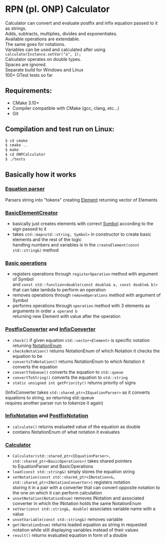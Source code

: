 # RPN (pl. ONP) Calculator
Calculator can convert and evaluate postfix and infix equation passed to it as strings.  
Adds, subtracts, multiplies, divides and exponentiates.  
Available operations are extendable.   
The same goes for notations.  
Variables can be used and calculated after using ```calculatorInstance.setVar("a", 1);```  
Calculator operates on double types.  
Spaces are ignored.  
Separate build for Windows and Linux  
100+  GTest tests so far

## Requirements:
* CMake 3.10+
* Compiler compatible with CMake (gcc, clang, etc...)
* Git

## Compilation and test run on Linux:
```bash
$ cd cmake
$ cmake .. 
$ make
$ cd ONPCalculator
$ ./tests
````
## Basically how it works
### [Equation parser](Linux/ONPCalculator/include/EquationParser.hpp)
Parsers string into "tokens" creating [Element](Linux/ONPCalculator/include/Element.hpp) returning vector of Elements

### [BasicElementCreator](Linux/ONPCalculator/include/BasicElementCreator.hpp)
- basically just creates elements with correct [Symbol](Linux/ONPCalculator/include/Symbol.hpp) according to the
sign passed to it
- takes ``std::map<std::string, Symbol>`` in constructor to create basic elements and the rest of the
logic  
handling numbers and variables is in the ``createElement(const std::string&)`` method

### [Basic operations](Linux/ONPCalculator/include/BasicOperations.hpp)
- registers operations through ``registerOperation`` method with argument of Symbol  
and ``const std::function<double(const double& a, const double& b)>`` that can take lambda to perform an operation
- removes operations through ``removeOperations`` method with argument of Symbol
- performs operations through ``operation`` method with 3 elements as arguments in order ``a operand b``  
returning new Element with value after the operation

### [PostfixConverter](Linux/ONPCalculator/include/PostfixConverter.hpp) and [InfixConverter](Linux/ONPCalculator/include/InfixConverter.hpp)
- ``check()`` if given equation ``std::vector<Element>`` is specific notation returning 
[NotationEnum](Linux/ONPCalculator/include/NotationEnum.hpp)   
- ``checksNotation()`` returns NotationEnum of which Notation it checks the equation to be
- ``convertsToNotation()`` returns NotationEnum to which Notation it converts the equation
- ``convertToQueue()`` converts the equation to ``std::queue``
- ``convertToString()`` converts the equation to ``std::string``
- ``static unsigned int getPriority()`` returns priority of signs
  
(InfixConverter takes ``std::shared_ptr<IEquationParser>`` as it converts equations to string, so returning std::queue  
requires another parser run to tokenize it again) 

### [InfixNotation](Linux/ONPCalculator/include/Infix.hpp) and [PostfixNotation](Linux/ONPCalculator/include/Postfix.hpp)
- ``calculate()`` returns evaluated value of the equation as double
- contains NotationEnum of what notation it evaluates

### [Calculator](Linux/ONPCalculator/include/Calculator.hpp)
- ``Calculator(std::shared_ptr<IEquationParser>, std::shared_ptr<BasicOperations>)`` takes shared pointers  
to EquationParser and BasicOperations
- ``load(const std::string&)`` simply stores the equation string
- ``setNotation(const std::shared_ptr<INotation>&, std::shared_ptr<INotationConverter>)`` registers notation  
storing it in a pair with a converter that can convert opposite notation to the one on which it can perform calculation  
- ``unsetNotation(NotationEnum)`` removes INotation and associated converter in which the INotation holds the same NotationEnum
- ``setVar(const std::string&, double)`` associates variable name with a value
- ``unsetVariable(const std::string&)`` removes variable
- ``get(NotationEnum)`` returns loaded equation as string in requested notation while still displaying variables instead of their values
- ``result()`` returns evaluated equation in form of a double